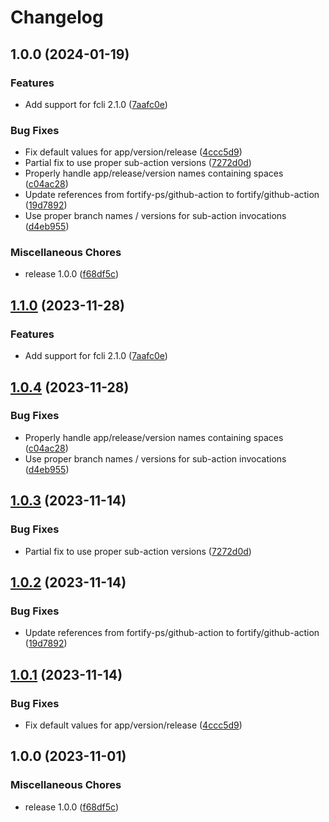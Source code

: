 # Changelog

## 1.0.0 (2024-01-19)


### Features

* Add support for fcli 2.1.0 ([7aafc0e](https://github.com/rsenden/github-actionx/commit/7aafc0e7f3ab68a3e2cc010a570981ac38afb5b8))


### Bug Fixes

* Fix default values for app/version/release ([4ccc5d9](https://github.com/rsenden/github-actionx/commit/4ccc5d9cf86ac7ca0cbf4329b4bf9368b3bb4199))
* Partial fix to use proper sub-action versions ([7272d0d](https://github.com/rsenden/github-actionx/commit/7272d0d5a7fa67ba3a2eed960818c40f1667e8ab))
* Properly handle app/release/version names containing spaces ([c04ac28](https://github.com/rsenden/github-actionx/commit/c04ac28398685799fb76a7b02acbcb18af034231))
* Update references from fortify-ps/github-action to fortify/github-action ([19d7892](https://github.com/rsenden/github-actionx/commit/19d7892bbbd3bc1c1a1e11ba8dbb1c632c4dcfcf))
* Use proper branch names / versions for sub-action invocations ([d4eb955](https://github.com/rsenden/github-actionx/commit/d4eb955478b251aa76d6c81a29d09db090387bde))


### Miscellaneous Chores

* release 1.0.0 ([f68df5c](https://github.com/rsenden/github-actionx/commit/f68df5c9649fc61016ecdab8ce30f351d9090aef))

## [1.1.0](https://github.com/fortify/github-action/compare/v1.0.4...v1.1.0) (2023-11-28)


### Features

* Add support for fcli 2.1.0 ([7aafc0e](https://github.com/fortify/github-action/commit/7aafc0e7f3ab68a3e2cc010a570981ac38afb5b8))

## [1.0.4](https://github.com/fortify/github-action/compare/v1.0.3...v1.0.4) (2023-11-28)


### Bug Fixes

* Properly handle app/release/version names containing spaces ([c04ac28](https://github.com/fortify/github-action/commit/c04ac28398685799fb76a7b02acbcb18af034231))
* Use proper branch names / versions for sub-action invocations ([d4eb955](https://github.com/fortify/github-action/commit/d4eb955478b251aa76d6c81a29d09db090387bde))

## [1.0.3](https://github.com/fortify/github-action/compare/v1.0.2...v1.0.3) (2023-11-14)


### Bug Fixes

* Partial fix to use proper sub-action versions ([7272d0d](https://github.com/fortify/github-action/commit/7272d0d5a7fa67ba3a2eed960818c40f1667e8ab))

## [1.0.2](https://github.com/fortify/github-action/compare/v1.0.1...v1.0.2) (2023-11-14)


### Bug Fixes

* Update references from fortify-ps/github-action to fortify/github-action ([19d7892](https://github.com/fortify/github-action/commit/19d7892bbbd3bc1c1a1e11ba8dbb1c632c4dcfcf))

## [1.0.1](https://github.com/fortify/github-action/compare/v1.0.0...v1.0.1) (2023-11-14)


### Bug Fixes

* Fix default values for app/version/release ([4ccc5d9](https://github.com/fortify/github-action/commit/4ccc5d9cf86ac7ca0cbf4329b4bf9368b3bb4199))

## 1.0.0 (2023-11-01)


### Miscellaneous Chores

* release 1.0.0 ([f68df5c](https://github.com/fortify/github-action/commit/f68df5c9649fc61016ecdab8ce30f351d9090aef))
